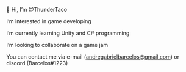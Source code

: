 👋 Hi, I’m @ThunderTaco

I’m interested in game developing

I’m currently learning Unity and C# programming

I’m looking to collaborate on a game jam

You can contact me via e-mail (andregabrielbarcelos@gmail.com) or discord (Barcelos#1223)
